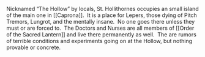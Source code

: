 Nicknamed “The Hollow” by locals, St. Hollithornes occupies an small island of the main one in [[Caprona]].  It is a place for Lepers, those dying of Pitch Tremors, Lungrot, and the mentally insane.  No one goes there unless they must or are forced to.  The Doctors and Nurses are all members of [[Order of the Sacred Lantern]] and live there permanently as well.  The are rumors of terrible conditions and experiments going on at the Hollow, but nothing provable or concrete.